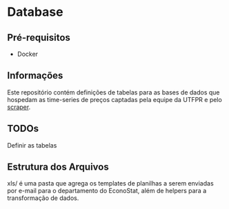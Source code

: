 # Database

## Pré-requisitos

- Docker

## Informações

Este repositório contém definições de tabelas para as bases de dados que hospedam as time-series de preços captadas pela equipe da UTFPR e pelo [scraper](https://github.com/lukeathedev/scraper).

## TODOs

Definir as tabelas

## Estrutura dos Arquivos

xls/ é uma pasta que agrega os templates de planilhas a serem enviadas por e-mail para o departamento do EconoStat, além de helpers para a transformação de dados.